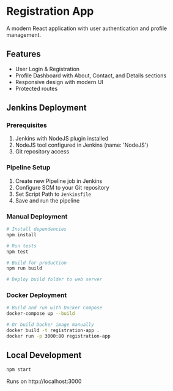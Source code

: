 # Registration App

A modern React application with user authentication and profile management.

## Features

- User Login & Registration
- Profile Dashboard with About, Contact, and Details sections
- Responsive design with modern UI
- Protected routes

## Jenkins Deployment

### Prerequisites

1. Jenkins with NodeJS plugin installed
2. NodeJS tool configured in Jenkins (name: 'NodeJS')
3. Git repository access

### Pipeline Setup

1. Create new Pipeline job in Jenkins
2. Configure SCM to your Git repository
3. Set Script Path to `Jenkinsfile`
4. Save and run the pipeline

### Manual Deployment

```bash
# Install dependencies
npm install

# Run tests
npm test

# Build for production
npm run build

# Deploy build folder to web server
```

### Docker Deployment

```bash
# Build and run with Docker Compose
docker-compose up --build

# Or build Docker image manually
docker build -t registration-app .
docker run -p 3000:80 registration-app
```

## Local Development

```bash
npm start
```

Runs on http://localhost:3000